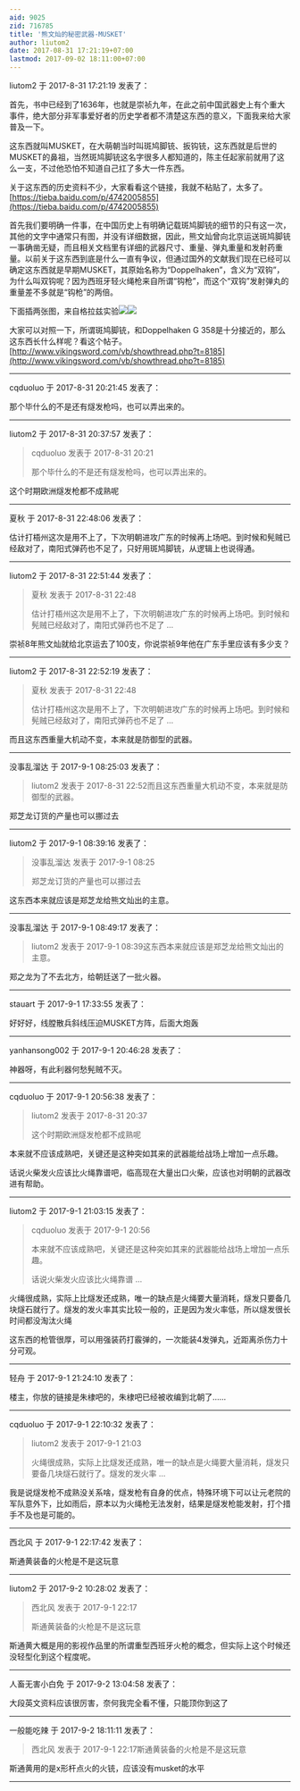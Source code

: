 ```yaml
---
aid: 9025
zid: 716785
title: '熊文灿的秘密武器-MUSKET'
author: liutom2
date: 2017-08-31 17:21:19+07:00
lastmod: 2017-09-02 18:11:00+07:00
---
```


liutom2 于 2017-8-31 17:21:19 发表了：

首先，书中已经到了1636年，也就是崇祯九年，在此之前中国武器史上有个重大事件，绝大部分非军事爱好者的历史学者都不清楚这东西的意义，下面我来给大家普及一下。

这东西就叫MUSKET，在大萌朝当时叫斑鸠脚铳、扳钩铳，这东西就是后世的MUSKET的鼻祖，当然斑鸠脚铳这名字很多人都知道的，陈主任起家前就用了这么一支，不过他恐怕不知道自己扛了多大一件东西。

关于这东西的历史资料不少，大家看看这个链接，我就不粘贴了，太多了。[https://tieba.baidu.com/p/4742005855](https://tieba.baidu.com/p/4742005855)

首先我们要明确一件事，在中国历史上有明确记载斑鸠脚铳的细节的只有这一次，其他的文字中通常只有图，并没有详细数据，因此，熊文灿曾向北京运送斑鸠脚铳一事确凿无疑，而且相关文档里有详细的武器尺寸、重量、弹丸重量和发射药重量。以前关于这东西到底是什么一直有争议，但通过国外的文献我们现在已经可以确定这东西就是早期MUSKET，其原始名称为“Doppelhaken”，含义为“双钩”，为什么叫双钩呢？因为西班牙轻火绳枪来自所谓“钩枪”，而这个“双钩”发射弹丸的重量差不多就是“钩枪”的两倍。

下面插两张图，来自格拉兹实验![](https://journals.lib.unb.ca/journalimages/MCR/1995/Vol_42/mcr42art09_ta1.jpg)![](https://journals.lib.unb.ca/journalimages/MCR/1995/Vol_42/mcr42art09_ta2.jpg)

大家可以对照一下，所谓斑鸠脚铳，和Doppelhaken G 358是十分接近的，那么这东西长什么样呢？看这个帖子。[http://www.vikingsword.com/vb/showthread.php?t=8185](http://www.vikingsword.com/vb/showthread.php?t=8185)

---------

cqduoluo 于 2017-8-31 20:21:45 发表了：

那个毕什么的不是还有燧发枪吗，也可以弄出来的。

---------

liutom2 于 2017-8-31 20:37:57 发表了：

> cqduoluo 发表于 2017-8-31 20:21
> 
> 那个毕什么的不是还有燧发枪吗，也可以弄出来的。



这个时期欧洲燧发枪都不成熟呢

---------

夏秋 于 2017-8-31 22:48:06 发表了：

估计打梧州这次是用不上了，下次明朝进攻广东的时候再上场吧。到时候和髡贼已经敌对了，南阳式弹药也不足了，只好用斑鸠脚铳，从逻辑上也说得通。

---------

liutom2 于 2017-8-31 22:51:44 发表了：

> 夏秋 发表于 2017-8-31 22:48
> 
> 估计打梧州这次是用不上了，下次明朝进攻广东的时候再上场吧。到时候和髡贼已经敌对了，南阳式弹药也不足了 ...



崇祯8年熊文灿就给北京运去了100支，你说崇祯9年他在广东手里应该有多少支？

---------

liutom2 于 2017-8-31 22:52:19 发表了：

> 夏秋 发表于 2017-8-31 22:48
> 
> 估计打梧州这次是用不上了，下次明朝进攻广东的时候再上场吧。到时候和髡贼已经敌对了，南阳式弹药也不足了 ...



而且这东西重量大机动不变，本来就是防御型的武器。

---------

没事乱溜达 于 2017-9-1 08:25:03 发表了：

> liutom2 发表于 2017-8-31 22:52而且这东西重量大机动不变，本来就是防御型的武器。



郑芝龙订货的产量也可以挪过去

---------

liutom2 于 2017-9-1 08:39:16 发表了：

> 没事乱溜达 发表于 2017-9-1 08:25
> 
> 郑芝龙订货的产量也可以挪过去



这东西本来就应该是郑芝龙给熊文灿出的主意。

---------

没事乱溜达 于 2017-9-1 08:49:17 发表了：

> liutom2 发表于 2017-9-1 08:39这东西本来就应该是郑芝龙给熊文灿出的主意。



郑之龙为了不去北方，给朝廷送了一批火器。

---------

stauart 于 2017-9-1 17:33:55 发表了：

好好好，线膛散兵斜线压迫MUSKET方阵，后面大炮轰

---------

yanhansong002 于 2017-9-1 20:46:28 发表了：

神器呀，有此利器何愁髡贼不灭。

---------

cqduoluo 于 2017-9-1 20:56:38 发表了：

> liutom2 发表于 2017-8-31 20:37
> 
> 这个时期欧洲燧发枪都不成熟呢



本来就不应该成熟吧，关键还是这种突如其来的武器能给战场上增加一点乐趣。

话说火柴发火应该比火绳靠谱吧，临高现在大量出口火柴，应该也对明朝的武器改进有帮助。

---------

liutom2 于 2017-9-1 21:03:15 发表了：

> cqduoluo 发表于 2017-9-1 20:56
> 
> 本来就不应该成熟吧，关键还是这种突如其来的武器能给战场上增加一点乐趣。
> 
> 话说火柴发火应该比火绳靠谱 ...



火绳很成熟，实际上比燧发还成熟，唯一的缺点是火绳要大量消耗，燧发只要备几块燧石就行了。燧发的发火率其实比较一般的，正是因为发火率低，所以燧发很长时间都没淘汰火绳

这东西的枪管很厚，可以用强装药打霰弹的，一次能装4发弹丸，近距离杀伤力十分可观。

---------

轻舟 于 2017-9-1 21:24:10 发表了：

楼主，你放的链接是朱棣吧的，朱棣吧已经被收编到北朝了……

---------

cqduoluo 于 2017-9-1 22:10:32 发表了：

> liutom2 发表于 2017-9-1 21:03
> 
> 火绳很成熟，实际上比燧发还成熟，唯一的缺点是火绳要大量消耗，燧发只要备几块燧石就行了。燧发的发火率 ...



我是说燧发枪不成熟没关系啥，燧发枪有自身的优点，特殊环境下可以让元老院的军队意外下，比如雨后，原本以为火绳枪无法发射，结果是燧发枪能发射，打个措手不及也是可能的。

---------

西北风 于 2017-9-1 22:17:42 发表了：

斯通黄装备的火枪是不是这玩意

---------

liutom2 于 2017-9-2 10:28:02 发表了：

> 西北风 发表于 2017-9-1 22:17
> 
> 斯通黄装备的火枪是不是这玩意



斯通黄大概是用的影视作品里的所谓重型西班牙火枪的概念，但实际上这个时候还没轻型化到这个程度呢。

---------

人畜无害小白免 于 2017-9-2 13:04:58 发表了：

大段英文资料应该很厉害，奈何我完全看不懂，只能顶你到这了

---------

一般能吃辣 于 2017-9-2 18:11:11 发表了：

> 西北风 发表于 2017-9-1 22:17斯通黄装备的火枪是不是这玩意



斯通黄用的是x形杆点火的火铳，应该没有musket的水平

---------

